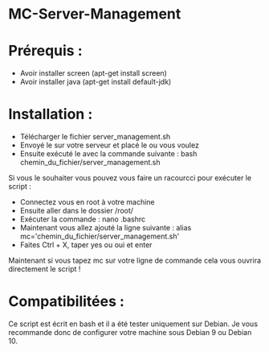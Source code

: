# MC-Server-Management

# Prérequis : 
- Avoir installer screen (apt-get install screen)
- Avoir installer java (apt-get install default-jdk)

# Installation :
- Télécharger le fichier server_management.sh
- Envoyé le sur votre serveur et placé le ou vous voulez
- Ensuite exécuté le avec la commande suivante : bash chemin_du_fichier/server_management.sh

Si vous le souhaiter vous pouvez vous faire un racourcci pour exécuter le script :
- Connectez vous en root à votre machine
- Ensuite aller dans le dossier /root/
- Exécuter la commande : nano .bashrc 
- Maintenant vous allez ajouté la ligne suivante : alias mc='chemin_du_fichier/server_management.sh'
- Faites Ctrl + X, taper yes ou oui et enter

Maintenant si vous tapez mc sur votre ligne de commande cela vous ouvrira directement le script !

# Compatibilitées :
Ce script est écrit en bash et il a été tester uniquement sur Debian. Je vous recommande donc de configurer votre machine sous Debian 9 ou Debian 10.
